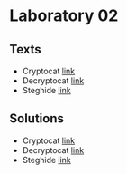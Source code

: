 # Laboratory 02

## Texts

- Cryptocat [link](./texts/cryptocat.pdf)
- Decryptocat [link](./texts/decryptcat.pdf)
- Steghide [link](./texts/steghide.pdf)

## Solutions

- Cryptocat [link](./solutions/cryptocat/README.md)
- Decryptocat [link](./solutions/decryptocat/README.md)
- Steghide [link](./solutions/seghide/README.md)
